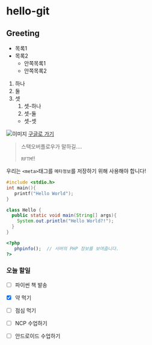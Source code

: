 # hello-git
## Greeting

* 목록1
* 목록2
  * 안쪽목록1
  * 안쪽목록2
  
1. 하나
1. 둘
1. 셋
   1. 셋-하나
   2. 셋-둘
   * 셋-셋 
   
![이미지](https://www.google.co.kr/images/branding/googlelogo/1x/googlelogo_color_272x92dp.png)
[구글로 가기](https://google.co.kr/)

> 스택오버플로우가 말하길....
>
> `RFTM`!!

우리는 `<meta>`태그를 `메타정보`를 저장하기 위해 사용해야 합니다!

```c
#include <stdio.h>
int main(){
   printf("Hello World");
}
```

```java
class Hello {
  public static void main(String[] args){
    System.out.println("Hello World?!");
  }
}
```

```php
<?php
   phpinfo();  // 서버의 PHP 정보를 보여줍니다.
?>
```

### 오늘 할일
- [ ] 파이썬 책 발송
- [x] 약 먹기
- [ ] 점심 먹기
- [ ] NCP 수업하기
- [ ] 안드로이드 수업하기 



